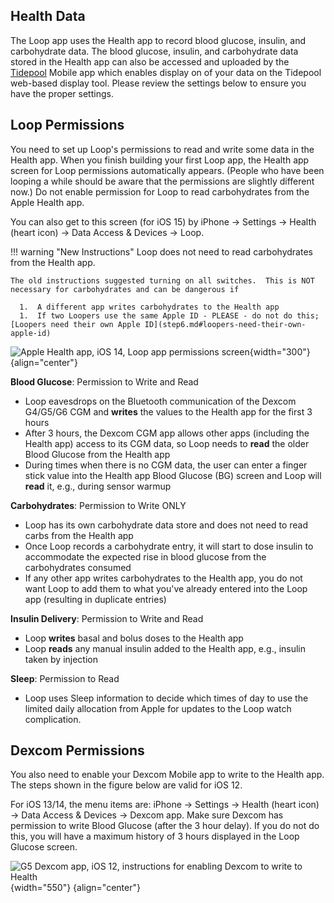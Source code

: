 ## Health Data

The Loop app uses the Health app to record blood glucose, insulin, and carbohydrate data. The blood glucose, insulin, and carbohydrate data stored in the Health app can also be accessed and uploaded by the [Tidepool](https://tidepool.org) Mobile app which enables display on of your data on the Tidepool web-based display tool. Please review the settings below to ensure you have the proper settings.

## Loop Permissions

You need to set up Loop's permissions to read and write some data in the Health app. When you finish building your first Loop app, the Health app screen for Loop permissions automatically appears. (People who have been looping a while should be aware that the permissions are slightly different now.) Do not enable permission for Loop to read carbohydrates from the Apple Health app.

You can also get to this screen (for iOS 15) by iPhone -> Settings -> Health (heart icon) -> Data Access & Devices -> Loop.

!!! warning "New Instructions"
    Loop does not need to read carbohydrates from the Health app.

    The old instructions suggested turning on all switches.  This is NOT necessary for carbohydrates and can be dangerous if

      1.  A different app writes carbohydrates to the Health app
      1.  If two Loopers use the same Apple ID - PLEASE - do not do this; [Loopers need their own Apple ID](step6.md#loopers-need-their-own-apple-id)


![Apple Health app, iOS 14, Loop app permissions screen](img/loop-health-permissions.svg){width="300"}
{align="center"}


**Blood Glucose**: Permission to Write and Read

* Loop eavesdrops on the Bluetooth communication of the Dexcom G4/G5/G6 CGM and **writes** the values to the Health app for the first 3 hours
* After 3 hours, the Dexcom CGM app allows other apps (including the Health app) access to its CGM data, so Loop needs to **read** the older Blood Glucose from the Health app
* During times when there is no CGM data, the user can enter a finger stick value into the Health app Blood Glucose (BG) screen and Loop will **read** it, e.g., during sensor warmup


**Carbohydrates**: Permission to Write ONLY

* Loop has its own carbohydrate data store and does not need to read carbs from the Health app
* Once Loop records a carbohydrate entry, it will start to dose insulin to accommodate the expected rise in blood glucose from the carbohydrates consumed
* If any other app writes carbohydrates to the Health app, you do not want Loop to add them to what you've already entered into the Loop app (resulting in duplicate entries)

**Insulin Delivery**: Permission to Write and Read

* Loop **writes** basal and bolus doses to the Health app
* Loop **reads** any manual insulin added to the Health app, e.g., insulin taken by injection

**Sleep**: Permission to Read

* Loop uses Sleep information to decide which times of day to use the limited daily allocation from Apple for updates to the Loop watch complication.

## Dexcom Permissions

You also need to enable your Dexcom Mobile app to write to the Health app. The steps shown in the figure below are valid for iOS 12.

For iOS 13/14, the menu items are: iPhone -> Settings -> Health (heart icon) -> Data Access & Devices -> Dexcom app. Make sure Dexcom has permission to write Blood Glucose (after the 3 hour delay).  If you do not do this, you will have a maximum history of 3 hours displayed in the Loop Glucose screen.

![G5 Dexcom app, iOS 12, instructions for enabling Dexcom to write to Health](img/health_g5.jpg){width="550"}
{align="center"}
